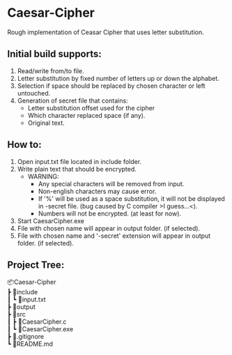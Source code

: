 # Caesar-Cipher
Rough implementation of Ceasar Cipher that uses letter substitution.

## Initial build supports:
1. Read/write from/to file.
2. Letter substitution by fixed number of letters up or down the alphabet.
3. Selection if space should be replaced by chosen character or left untouched.
4. Generation of secret file that contains:
    - Letter substitution offset used for the cipher
    - Which character replaced space (if any).
    - Original text.

## How to:
1. Open input.txt file located in include folder.
2. Write plain text that should be encrypted.
    * WARNING:
        - Any special characters will be removed from input.
        - Non-english characters may cause error.
        - If '%' will be used as a space substitution, it will not be displayed in -secret file. (bug caused by C compiler >I guess...<).
        - Numbers will not be encrypted. (at least for now).
3. Start CaesarCipher.exe
4. File with chosen name will appear in output folder. (if selected).
5. File with chosen name and '-secret' extension will appear in output folder. (if selected).

## Project Tree:
📦Caesar-Cipher  
 ┣ 📂include  
 ┃ ┗ 📜input.txt  
 ┣ 📂output  
 ┣ 📂src  
 ┃ ┣ 📜CaesarCipher.c  
 ┃ ┗ 📜CaesarCipher.exe  
 ┣ 📜.gitignore  
 ┗ 📜README.md  
